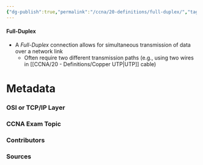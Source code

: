```yaml
---
{"dg-publish":true,"permalink":"/ccna/20-definitions/full-duplex/","tags":["defs_ccna"],"created":"2023-11-12T18:49:12.091-08:00","updated":"2023-11-12T19:21:35.907-08:00"}
---
```


#### Full-Duplex
- A *Full-Duplex* connection allows for simultaneous transmission of data over a network link
	- Often require two different transmission paths (e.g., using two wires in [[CCNA/20 - Definitions/Copper UTP\|UTP]] cable)





# Metadata
### OSI or TCP/IP Layer

### CCNA Exam Topic

### Contributors

### Sources

